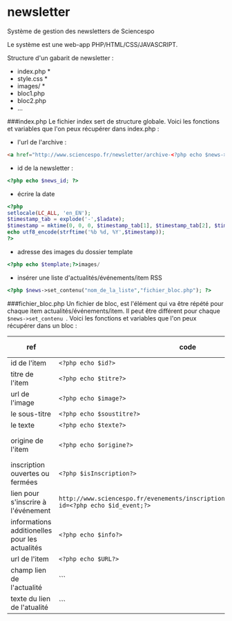newsletter
==========

Système de gestion des newsletters de Sciencespo

Le système est une web-app PHP/HTML/CSS/JAVASCRIPT.


Structure d'un gabarit de newsletter :

- index.php *
- style.css *
- images/ *
- bloc1.php
- bloc2.php
- …

###index.php
Le fichier index sert de structure globale.
Voici les fonctions et variables que l'on peux récupérer dans index.php :

- l'url de l'archive :
```html
<a href="http://www.sciencespo.fr/newsletter/archive-<?php echo $news->unique_id();?>.html">Cliquer ici</a>
``` 
- id de la newsletter :
```php
<?php echo $news_id; ?>
```
- écrire la date
```php
<?php
setlocale(LC_ALL, 'en_EN');
$timestamp_tab = explode('-',$ladate);
$timestamp = mktime(0, 0, 0, $timestamp_tab[1], $timestamp_tab[2], $timestamp_tab[0]); 
echo utf8_encode(strftime('%b %d, %Y',$timestamp));
?>
```
- adresse des images du dossier template
```php
<?php echo $template;?>images/
```
- insérer une liste d'actualités/événements/item RSS
```php
<?php $news->set_contenu("nom_de_la_liste","fichier_bloc.php"); ?>
```

###fichier_bloc.php
Un fichier de bloc, est l'élément qui va être répété pour chaque item actualités/événements/item. Il peut être différent pour chaque ```$news->set_contenu ```.
Voici les fonctions et variables que l'on peux récupérer dans un bloc :

ref | code | valeurs attendues (si nécéssaire)
----|------|-----
id de l'item | ```<?php echo $id?>``` | int
titre de l'item | ```<?php echo $titre?>``` | texte
url de l'image | ```<?php echo $image?>``` | url ou empty
le sous-titre | ```<?php echo $soustitre?>``` | texte ou empty
le texte | ```<?php echo $texte?>``` | html / tinymce
origine de l'item | ```<?php echo $origine?>```| evenement_db, evenement_new_db, actu, rss
inscription ouvertes ou fermées | ```<?php $isInscription?>``` | 1 ou 0
lien pour s'inscrire à l'événement | ```http://www.sciencespo.fr/evenements/inscription/inscription_multiple.php?id=<?php echo $id_event;?>``` | 
informations additionelles pour les actualités | ```<?php echo $info?>``` | html
url de l'item | ```<?php echo $URL?>``` | url ou empty
champ lien de l'actualité | <?php echo $linkToActu?>```| url ou empty
texte du lien de l'atualité | <?php echo $moreTXT?>``` | texte ou empty




